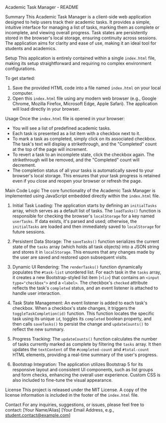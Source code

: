 Academic Task Manager - README

Summary
This Academic Task Manager is a client-side web application designed to help users track their academic tasks. It provides a simple, intuitive interface for managing a list of tasks, marking them as complete or incomplete, and viewing overall progress. Task states are persistently stored in the browser's local storage, ensuring continuity across sessions. The application aims for clarity and ease of use, making it an ideal tool for students and academics.

Setup
This application is entirely contained within a single `index.html` file, making its setup straightforward and requiring no complex environment configurations.

To get started:
1. Save the provided HTML code into a file named `index.html` on your local computer.
2. Open this `index.html` file using any modern web browser (e.g., Google Chrome, Mozilla Firefox, Microsoft Edge, Apple Safari). The application will load directly in your browser.

Usage
Once the `index.html` file is opened in your browser:
- You will see a list of predefined academic tasks.
- Each task is presented as a list item with a checkbox next to it.
- To mark a task as completed, simply click on its associated checkbox. The task's text will display a strikethrough, and the "Completed" count at the top of the page will increment.
- To revert a task to an incomplete state, click the checkbox again. The strikethrough will be removed, and the "Completed" count will decrement.
- The completion status of all your tasks is automatically saved to your browser's local storage. This ensures that your task progress is retained even if you close and reopen your browser or refresh the page.

Main Code Logic
The core functionality of the Academic Task Manager is implemented using JavaScript embedded directly within the `index.html` file.

1.  Initial Task Loading: The application starts by defining an `initialTasks` array, which serves as a default list of tasks. The `loadTasks()` function is responsible for checking the browser's `localStorage` for a key named `userTasks`. If data exists, it's parsed and used; otherwise, the `initialTasks` are loaded and then immediately saved to `localStorage` for future sessions.

2.  Persistent Data Storage: The `saveTasks()` function serializes the current state of the `tasks` array (which holds all task objects) into a JSON string and stores it in `localStorage`. This ensures that any changes made by the user are saved and restored upon subsequent visits.

3.  Dynamic UI Rendering: The `renderTasks()` function dynamically populates the `#task-list` unordered list. For each task in the `tasks` array, it creates a new Bootstrap-styled list item (`<li>`) that contains an `<input type="checkbox">` and a `<label>`. The checkbox's `checked` attribute reflects the task's `completed` status, and an event listener is attached to handle user interaction.

4.  Task State Management: An event listener is added to each task's checkbox. When a checkbox's state changes, it triggers the `toggleTaskCompletion(id)` function. This function locates the specific task using its unique `id`, toggles its `completed` boolean property, and then calls `saveTasks()` to persist the change and `updateCounts()` to reflect the new summary.

5.  Progress Tracking: The `updateCounts()` function calculates the number of tasks currently marked as complete by filtering the `tasks` array. It then updates the `textContent` of the `#completed-count` and `#total-count` HTML elements, providing a real-time summary of the user's progress.

6.  Bootstrap Integration: The application utilizes Bootstrap 5 for its responsive layout and consistent UI components, such as list groups and form checks, enhancing the overall user experience. Custom CSS is also included to fine-tune the visual appearance.

License
This project is released under the MIT License. A copy of the license information is included in the footer of the `index.html` file.

Contact
For any inquiries, suggestions, or issues, please feel free to contact:
[Your Name/Alias]
[Your Email Address, e.g., student.contact@example.com]